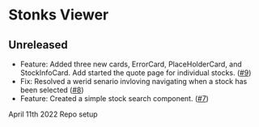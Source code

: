# Stonks Viewer

## Unreleased

- Feature: Added three new cards, ErrorCard, PlaceHolderCard, and StockInfoCard. Add started the quote page for individual stocks. ([#9](https://github.com/josh-W42/stonks-viewer/pull/9))
- Fix: Resolved a werid senario invloving navigating when a stock has been selected ([#8](https://github.com/josh-W42/stonks-viewer/pull/8))
- Feature: Created a simple stock search component. ([#7](https://github.com/josh-W42/stonks-viewer/pull/7))

April 11th 2022
Repo setup
